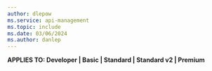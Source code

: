 ```yaml
---
author: dlepow
ms.service: api-management
ms.topic: include
ms.date: 03/06/2024
ms.author: danlep
---
```


**APPLIES TO: Developer | Basic | Standard | Standard v2 | Premium**